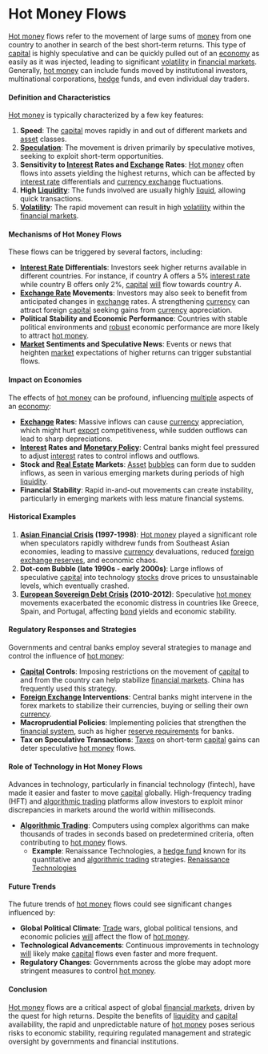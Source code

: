 # Hot Money Flows

[Hot money](../h/hot_money.md) flows refer to the movement of large sums of [money](../m/money.md) from one country to another in search of the best short-term returns. This type of [capital](../c/capital.md) is highly speculative and can be quickly pulled out of an [economy](../e/economy.md) as easily as it was injected, leading to significant [volatility](../v/volatility.md) in [financial markets](../f/financial_market.md). Generally, [hot money](../h/hot_money.md) can include funds moved by institutional investors, multinational corporations, [hedge](../h/hedge.md) funds, and even individual day traders.

#### Definition and Characteristics

[Hot money](../h/hot_money.md) is typically characterized by a few key features:
1. **Speed**: The [capital](../c/capital.md) moves rapidly in and out of different markets and [asset](../a/asset.md) classes.
2. **[Speculation](../s/speculation.md)**: The movement is driven primarily by speculative motives, seeking to exploit short-term opportunities.
3. **Sensitivity to [Interest](../i/interest.md) Rates and [Exchange](../e/exchange.md) Rates**: [Hot money](../h/hot_money.md) often flows into assets yielding the highest returns, which can be affected by [interest rate](../i/interest_rate.md) differentials and [currency exchange](../c/currency_exchange.md) fluctuations.
4. **High [Liquidity](../l/liquidity.md)**: The funds involved are usually highly [liquid](../l/liquid.md), allowing quick transactions.
5. **[Volatility](../v/volatility.md)**: The rapid movement can result in high [volatility](../v/volatility.md) within the [financial markets](../f/financial_market.md).

#### Mechanisms of Hot Money Flows

These flows can be triggered by several factors, including:
- **[Interest Rate](../i/interest_rate.md) Differentials**: Investors seek higher returns available in different countries. For instance, if country A offers a 5% [interest rate](../i/interest_rate.md) while country B offers only 2%, [capital](../c/capital.md) [will](../w/will.md) flow towards country A.
- **[Exchange Rate](../e/exchange_rate.md) Movements**: Investors may also seek to benefit from anticipated changes in [exchange](../e/exchange.md) rates. A strengthening [currency](../c/currency.md) can attract foreign [capital](../c/capital.md) seeking gains from [currency](../c/currency.md) appreciation.
- **Political Stability and Economic Performance**: Countries with stable political environments and [robust](../r/robust.md) economic performance are more likely to attract [hot money](../h/hot_money.md).
- **[Market](../m/market.md) Sentiments and Speculative News**: Events or news that heighten [market](../m/market.md) expectations of higher returns can trigger substantial flows.

#### Impact on Economies

The effects of [hot money](../h/hot_money.md) can be profound, influencing [multiple](../m/multiple.md) aspects of an [economy](../e/economy.md):
- **[Exchange](../e/exchange.md) Rates**: Massive inflows can cause [currency](../c/currency.md) appreciation, which might hurt [export](../e/export.md) competitiveness, while sudden outflows can lead to sharp depreciations.
- **[Interest](../i/interest.md) Rates and [Monetary Policy](../m/monetary_policy.md)**: Central banks might feel pressured to adjust [interest](../i/interest.md) rates to control inflows and outflows. 
- **Stock and [Real Estate](../r/real_estate.md) Markets**: [Asset](../a/asset.md) [bubbles](../b/bubble.md) can form due to sudden inflows, as seen in various emerging markets during periods of high [liquidity](../l/liquidity.md).
- **Financial Stability**: Rapid in-and-out movements can create instability, particularly in emerging markets with less mature financial systems.

#### Historical Examples

1. **[Asian Financial Crisis](../a/asian_financial_crisis.md) (1997-1998)**: [Hot money](../h/hot_money.md) played a significant role when speculators rapidly withdrew funds from Southeast Asian economies, leading to massive [currency](../c/currency.md) devaluations, reduced [foreign exchange reserves](../f/foreign_exchange_reserves.md), and economic chaos.
2. **Dot-com Bubble (late 1990s - early 2000s)**: Large inflows of speculative [capital](../c/capital.md) into technology [stocks](../s/stock.md) drove prices to unsustainable levels, which eventually crashed.
3. **[European Sovereign Debt Crisis](../e/european_sovereign_debt_crisis.md) (2010-2012)**: Speculative [hot money](../h/hot_money.md) movements exacerbated the economic distress in countries like Greece, Spain, and Portugal, affecting [bond](../b/bond.md) yields and economic stability.

#### Regulatory Responses and Strategies

Governments and central banks employ several strategies to manage and control the influence of [hot money](../h/hot_money.md):
- **[Capital](../c/capital.md) Controls**: Imposing restrictions on the movement of [capital](../c/capital.md) to and from the country can help stabilize [financial markets](../f/financial_market.md). China has frequently used this strategy.
- **[Foreign Exchange](../f/foreign_exchange.md) Interventions**: Central banks might intervene in the forex markets to stabilize their currencies, buying or selling their own [currency](../c/currency.md).
- **Macroprudential Policies**: Implementing policies that strengthen the [financial system](../f/financial_system.md), such as higher [reserve requirements](../r/reserve_requirements.md) for banks.
- **Tax on Speculative Transactions**: [Taxes](../t/taxes.md) on short-term [capital](../c/capital.md) gains can deter speculative [hot money](../h/hot_money.md) flows.

#### Role of Technology in Hot Money Flows

Advances in technology, particularly in financial technology (fintech), have made it easier and faster to move [capital](../c/capital.md) globally. High-frequency trading (HFT) and [algorithmic trading](../a/algorithmic_trading.md) platforms allow investors to exploit minor discrepancies in markets around the world within milliseconds.

- **[Algorithmic Trading](../a/algorithmic_trading.md)**: Computers using complex algorithms can make thousands of trades in seconds based on predetermined criteria, often contributing to [hot money](../h/hot_money.md) flows.
    - **Example**: Renaissance Technologies, a [hedge fund](../h/hedge_fund.md) known for its quantitative and [algorithmic trading](../a/algorithmic_trading.md) strategies. [Renaissance Technologies](https://www.rentec.com)

#### Future Trends

The future trends of [hot money](../h/hot_money.md) flows could see significant changes influenced by:
- **Global Political Climate**: [Trade](../t/trade.md) wars, global political tensions, and economic policies [will](../w/will.md) affect the flow of [hot money](../h/hot_money.md).
- **Technological Advancements**: Continuous improvements in technology [will](../w/will.md) likely make [capital](../c/capital.md) flows even faster and more frequent.
- **Regulatory Changes**: Governments across the globe may adopt more stringent measures to control [hot money](../h/hot_money.md).

#### Conclusion

[Hot money](../h/hot_money.md) flows are a critical aspect of global [financial markets](../f/financial_market.md), driven by the quest for high returns. Despite the benefits of [liquidity](../l/liquidity.md) and [capital](../c/capital.md) availability, the rapid and unpredictable nature of [hot money](../h/hot_money.md) poses serious risks to economic stability, requiring regulated management and strategic oversight by governments and financial institutions.
